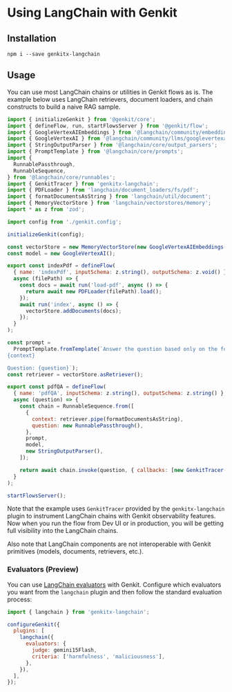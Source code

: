 # Using LangChain with Genkit

## Installation

```posix-terminal
npm i --save genkitx-langchain
```

## Usage

You can use most LangChain chains or utilities in Genkit flows as is. The example below
uses LangChain retrievers, document loaders, and chain constructs to build a naive RAG sample.

```js
import { initializeGenkit } from '@genkit/core';
import { defineFlow, run, startFlowsServer } from '@genkit/flow';
import { GoogleVertexAIEmbeddings } from '@langchain/community/embeddings/googlevertexai';
import { GoogleVertexAI } from '@langchain/community/llms/googlevertexai';
import { StringOutputParser } from '@langchain/core/output_parsers';
import { PromptTemplate } from '@langchain/core/prompts';
import {
  RunnablePassthrough,
  RunnableSequence,
} from '@langchain/core/runnables';
import { GenkitTracer } from 'genkitx-langchain';
import { PDFLoader } from 'langchain/document_loaders/fs/pdf';
import { formatDocumentsAsString } from 'langchain/util/document';
import { MemoryVectorStore } from 'langchain/vectorstores/memory';
import * as z from 'zod';

import config from './genkit.config';

initializeGenkit(config);

const vectorStore = new MemoryVectorStore(new GoogleVertexAIEmbeddings());
const model = new GoogleVertexAI();

export const indexPdf = defineFlow(
  { name: 'indexPdf', inputSchema: z.string(), outputSchema: z.void() },
  async (filePath) => {
    const docs = await run('load-pdf', async () => {
      return await new PDFLoader(filePath).load();
    });
    await run('index', async () => {
      vectorStore.addDocuments(docs);
    });
  }
);

const prompt =
  PromptTemplate.fromTemplate(`Answer the question based only on the following context:
{context}

Question: {question}`);
const retriever = vectorStore.asRetriever();

export const pdfQA = defineFlow(
  { name: 'pdfQA', inputSchema: z.string(), outputSchema: z.string() },
  async (question) => {
    const chain = RunnableSequence.from([
      {
        context: retriever.pipe(formatDocumentsAsString),
        question: new RunnablePassthrough(),
      },
      prompt,
      model,
      new StringOutputParser(),
    ]);

    return await chain.invoke(question, { callbacks: [new GenkitTracer()] });
  }
);

startFlowsServer();
```

Note that the example uses `GenkitTracer` provided by the `genkitx-langchain` plugin to instrument LangChain
chains with Genkit observability features. Now when you run the flow from Dev UI or in production,
you will be getting full visibility into the LangChain chains.

Also note that LangChain components are not interoperable with Genkit primitives (models,
documents, retrievers, etc.).

### Evaluators (Preview)

You can use [LangChain evaluators](https://js.langchain.com/docs/guides/evaluation/) with Genkit.
Configure which evaluators you want from the `langchain` plugin and then follow the standard
evaluation process:

```js
import { langchain } from 'genkitx-langchain';

configureGenkit({
  plugins: [
    langchain({
      evaluators: {
        judge: gemini15Flash,
        criteria: ['harmfulness', 'maliciousness'],
      },
    }),
  ],
});
```
